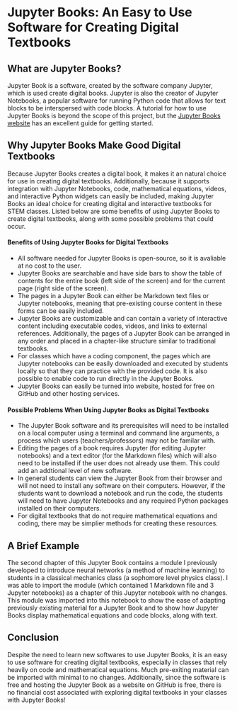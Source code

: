 # Jupyter Books: An Easy to Use Software for Creating Digital Textbooks

## What are Jupyter Books?
Jupyter Book is a software, created by the software company Jupyter, which is used create digital books.  Jupyter is also the creator of Jupyter Notebooks, a popular software for running Python code that allows for text blocks to be interspersed with code blocks.  A tutorial for how to use Jupyter Books is beyond the scope of this project, but the [Jupyter Books website](https://jupyterbook.org/en/stable/intro.html) has an excellent guide for getting started.

## Why Jupyter Books Make Good Digital Textbooks
Because Jupyter Books creates a digital book, it makes it an natural choice for use in creating digital textbooks.  Additionally, because it supports integration with Jupyter Notebooks, code, mathematical equations, videos, and interactive Python widgets can easily be included, making Jupyter Books an ideal choice for creating digital and interactive textbooks for STEM classes.  Listed below are some benefits of using Jupyter Books to create digital textbooks, along with some possible problems that could occur.   

#### Benefits of Using Jupyter Books for Digital Textbooks
* All software needed for Jupyter Books is open-source, so it is avaliable at no cost to the user.
* Jupyter Books are searchable and have side bars to show the table of contents for the entire book (left side of the screen) and for the current page (right side of the screen).
* The pages in a Jupyter Book can either be Markdown text files or Jupyter notebooks, meaning that pre-existing course content in these forms can be easily included.
* Jupyter Books are customizable and can contain a variety of interactive content including executable codes, videos, and links to external references.  Additionally, the pages of a Jupyter Book can be arranged in any order and placed in a chapter-like structure similar to traditional textbooks.
* For classes which have a coding component, the pages which are Jupyter notebooks can be easily downloaded and executed by students locally so that they can practice with the provided code.  It is also possible to enable code to run directly in the Jupyter Books.
* Jupyter Books can easily be turned into website, hosted for free on GitHub and other hosting services.

#### Possible Problems When Using Jupyter Books as Digital Textbooks
* The Jupyter Book software and its prerequisites will need to be installed on a local computer using a terminal and command line arguments, a process which users (teachers/professors) may not be familar with.
* Editing the pages of a book requires Jupyter (for editing Jupyter notebooks) and a text editor (for the Markdown files) which will also need to be installed if the user does not already use them.  This could add an addtional level of new software.
* In general students can view the Jupyter Book from their browser and will not need to install any software on their computers.  However, if the students want to download a notebook and run the code, the students will need to have Jupyter Notebooks and any required Python packages installed on their computers.
* For digital textbooks that do not require mathematical equations and coding, there may be simplier methods for creating these resources.

## A Brief Example
The second chapter of this Jupyter Book contains a module I previously developed to introduce neural networks (a method of machine learning) to students in a classical mechanics class (a sophomore level physics class).  I was able to import the module (which contained 1 Markdown file and 3 Jupyter notebooks) as a chapter of this Jupyter notebook with no changes.  This module was imported into this notebook to show the ease of adapting previously existing material for a Jupyter Book and to show how Jupyter Books display mathematical equations and code blocks, along with text.

## Conclusion
Despite the need to learn new softwares to use Jupyter Books, it is an easy to use software for creating digital textbooks, especially in classes that rely heavily on code and mathematical equations.  Much pre-exiting material can be imported with minimal to no changes.  Additionally, since the software is free and hosting the Jupyter Book as a website on GitHub is free, there is no financial cost associated with exploring digital textbooks in your classes with Jupyter Books!


```python

```
